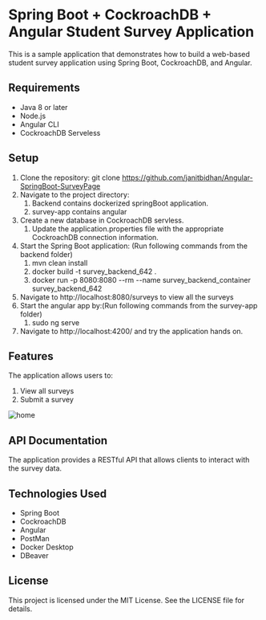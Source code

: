 # Spring Boot + CockroachDB + Angular Student Survey Application
This is a sample application that demonstrates how to build a web-based student survey application using Spring Boot, CockroachDB, and Angular.

## Requirements
- Java 8 or later
- Node.js 
- Angular CLI 
- CockroachDB Serveless

## Setup
1. Clone the repository: git clone https://github.com/janitbidhan/Angular-SpringBoot-SurveyPage
2. Navigate to the project directory: 
   1. Backend contains dockerized springBoot application.
   2. survey-app contains angular
3. Create a new database in CockroachDB servless.
   1. Update the application.properties file with the appropriate CockroachDB connection information.
4. Start the Spring Boot application:  (Run following commands from the backend folder)
   1. mvn clean install 
   2. docker build -t survey_backend_642 . 
   3. docker run -p 8080:8080 --rm  --name survey_backend_container survey_backend_642
5. Navigate to http://localhost:8080/surveys to view all the surveys
6. Start the angular app by:(Run following commands from the survey-app folder)
   1. sudo ng serve
7. Navigate to  http://localhost:4200/  and try the application hands on.

## Features
The application allows users to:
1. View all surveys
2. Submit a survey 
<img src="./survey-app/src/survey-gmu.gif" alt="home"/>


## API Documentation
The application provides a RESTful API that allows clients to interact with the survey data. 

## Technologies Used
- Spring Boot
- CockroachDB
- Angular
- PostMan
- Docker Desktop
- DBeaver

## License
This project is licensed under the MIT License. See the LICENSE file for details.

